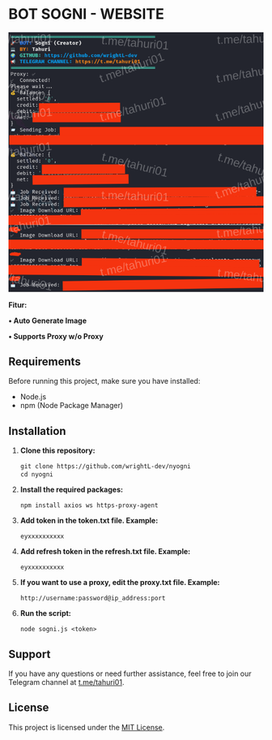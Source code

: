 # BOT SOGNI - WEBSITE

![Fitur Sogni](sogni.png)

**Fitur:**

**• Auto Generate Image**

**• Supports Proxy w/o Proxy**

## Requirements

Before running this project, make sure you have installed:

- Node.js
- npm (Node Package Manager)

## Installation

1. **Clone this repository:**

    ```plaintext
    git clone https://github.com/wrightL-dev/nyogni
    cd nyogni

2. **Install the required packages:**

    ```plaintext
    npm install axios ws https-proxy-agent

3. **Add token in the token.txt file. Example:**

    ```plaintext
    eyxxxxxxxxxx
4. **Add refresh token in the refresh.txt file. Example:**

    ```plaintext
    eyxxxxxxxxxx
5. **If you want to use a proxy, edit the proxy.txt file. Example:**
   ```plaintext
   http://username:password@ip_address:port

6. **Run the script:**
   ```plaintext
   node sogni.js <token>

## Support

If you have any questions or need further assistance, feel free to join our Telegram channel at [t.me/tahuri01](https://t.me/tahuri01).

## License

This project is licensed under the [MIT License](LICENSE).
